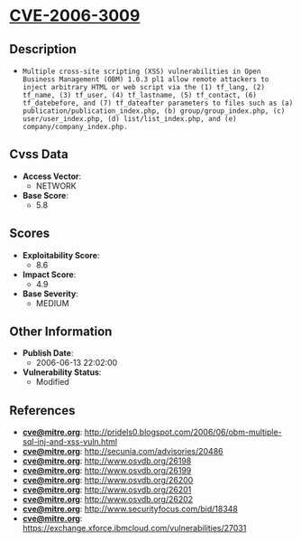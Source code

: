 
# [CVE-2006-3009](https://cve.mitre.org/cgi-bin/cvename.cgi?name=CVE-2006-3009)

## Description

- `Multiple cross-site scripting (XSS) vulnerabilities in Open Business Management (OBM) 1.0.3 pl1 allow remote attackers to inject arbitrary HTML or web script via the (1) tf_lang, (2) tf_name, (3) tf_user, (4) tf_lastname, (5) tf_contact, (6) tf_datebefore, and (7) tf_dateafter parameters to files such as (a) publication/publication_index.php, (b) group/group_index.php, (c) user/user_index.php, (d) list/list_index.php, and (e) company/company_index.php.`

## Cvss Data

- **Access Vector**:
  - NETWORK
- **Base Score**:
  - 5.8

## Scores

- **Exploitability Score**:
  - 8.6
- **Impact Score**:
  - 4.9
- **Base Severity**:
  - MEDIUM

## Other Information

- **Publish Date**:
  - 2006-06-13 22:02:00
- **Vulnerability Status**:
  - Modified

## References

- **cve@mitre.org**: http://pridels0.blogspot.com/2006/06/obm-multiple-sql-inj-and-xss-vuln.html
- **cve@mitre.org**: http://secunia.com/advisories/20486
- **cve@mitre.org**: http://www.osvdb.org/26198
- **cve@mitre.org**: http://www.osvdb.org/26199
- **cve@mitre.org**: http://www.osvdb.org/26200
- **cve@mitre.org**: http://www.osvdb.org/26201
- **cve@mitre.org**: http://www.osvdb.org/26202
- **cve@mitre.org**: http://www.securityfocus.com/bid/18348
- **cve@mitre.org**: https://exchange.xforce.ibmcloud.com/vulnerabilities/27031
